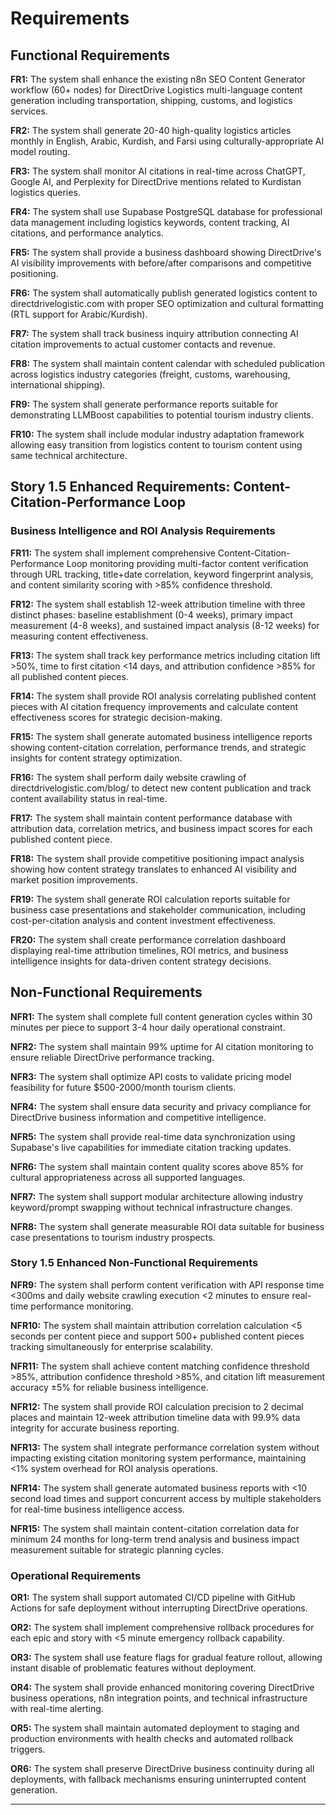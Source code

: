 # Requirements

## Functional Requirements

**FR1:** The system shall enhance the existing n8n SEO Content Generator workflow (60+ nodes) for DirectDrive Logistics multi-language content generation including transportation, shipping, customs, and logistics services.

**FR2:** The system shall generate 20-40 high-quality logistics articles monthly in English, Arabic, Kurdish, and Farsi using culturally-appropriate AI model routing.

**FR3:** The system shall monitor AI citations in real-time across ChatGPT, Google AI, and Perplexity for DirectDrive mentions related to Kurdistan logistics queries.

**FR4:** The system shall use Supabase PostgreSQL database for professional data management including logistics keywords, content tracking, AI citations, and performance analytics.

**FR5:** The system shall provide a business dashboard showing DirectDrive's AI visibility improvements with before/after comparisons and competitive positioning.

**FR6:** The system shall automatically publish generated logistics content to directdrivelogistic.com with proper SEO optimization and cultural formatting (RTL support for Arabic/Kurdish).

**FR7:** The system shall track business inquiry attribution connecting AI citation improvements to actual customer contacts and revenue.

**FR8:** The system shall maintain content calendar with scheduled publication across logistics industry categories (freight, customs, warehousing, international shipping).

**FR9:** The system shall generate performance reports suitable for demonstrating LLMBoost capabilities to potential tourism industry clients.

**FR10:** The system shall include modular industry adaptation framework allowing easy transition from logistics content to tourism content using same technical architecture.

## Story 1.5 Enhanced Requirements: Content-Citation-Performance Loop

### Business Intelligence and ROI Analysis Requirements

**FR11:** The system shall implement comprehensive Content-Citation-Performance Loop monitoring providing multi-factor content verification through URL tracking, title+date correlation, keyword fingerprint analysis, and content similarity scoring with >85% confidence threshold.

**FR12:** The system shall establish 12-week attribution timeline with three distinct phases: baseline establishment (0-4 weeks), primary impact measurement (4-8 weeks), and sustained impact analysis (8-12 weeks) for measuring content effectiveness.

**FR13:** The system shall track key performance metrics including citation lift >50%, time to first citation <14 days, and attribution confidence >85% for all published content pieces.

**FR14:** The system shall provide ROI analysis correlating published content pieces with AI citation frequency improvements and calculate content effectiveness scores for strategic decision-making.

**FR15:** The system shall generate automated business intelligence reports showing content-citation correlation, performance trends, and strategic insights for content strategy optimization.

**FR16:** The system shall perform daily website crawling of directdrivelogistic.com/blog/ to detect new content publication and track content availability status in real-time.

**FR17:** The system shall maintain content performance database with attribution data, correlation metrics, and business impact scores for each published content piece.

**FR18:** The system shall provide competitive positioning impact analysis showing how content strategy translates to enhanced AI visibility and market position improvements.

**FR19:** The system shall generate ROI calculation reports suitable for business case presentations and stakeholder communication, including cost-per-citation analysis and content investment effectiveness.

**FR20:** The system shall create performance correlation dashboard displaying real-time attribution timelines, ROI metrics, and business intelligence insights for data-driven content strategy decisions.

## Non-Functional Requirements

**NFR1:** The system shall complete full content generation cycles within 30 minutes per piece to support 3-4 hour daily operational constraint.

**NFR2:** The system shall maintain 99% uptime for AI citation monitoring to ensure reliable DirectDrive performance tracking.

**NFR3:** The system shall optimize API costs to validate pricing model feasibility for future $500-2000/month tourism clients.

**NFR4:** The system shall ensure data security and privacy compliance for DirectDrive business information and competitive intelligence.

**NFR5:** The system shall provide real-time data synchronization using Supabase's live capabilities for immediate citation tracking updates.

**NFR6:** The system shall maintain content quality scores above 85% for cultural appropriateness across all supported languages.

**NFR7:** The system shall support modular architecture allowing industry keyword/prompt swapping without technical infrastructure changes.

**NFR8:** The system shall generate measurable ROI data suitable for business case presentations to tourism industry prospects.

### Story 1.5 Enhanced Non-Functional Requirements

**NFR9:** The system shall perform content verification with API response time <300ms and daily website crawling execution <2 minutes to ensure real-time performance monitoring.

**NFR10:** The system shall maintain attribution correlation calculation <5 seconds per content piece and support 500+ published content pieces tracking simultaneously for enterprise scalability.

**NFR11:** The system shall achieve content matching confidence threshold >85%, attribution confidence threshold >85%, and citation lift measurement accuracy ±5% for reliable business intelligence.

**NFR12:** The system shall provide ROI calculation precision to 2 decimal places and maintain 12-week attribution timeline data with 99.9% data integrity for accurate business reporting.

**NFR13:** The system shall integrate performance correlation system without impacting existing citation monitoring system performance, maintaining <1% system overhead for ROI analysis operations.

**NFR14:** The system shall generate automated business reports with <10 second load times and support concurrent access by multiple stakeholders for real-time business intelligence access.

**NFR15:** The system shall maintain content-citation correlation data for minimum 24 months for long-term trend analysis and business impact measurement suitable for strategic planning cycles.

### Operational Requirements

**OR1:** The system shall support automated CI/CD pipeline with GitHub Actions for safe deployment without interrupting DirectDrive operations.

**OR2:** The system shall implement comprehensive rollback procedures for each epic and story with <5 minute emergency rollback capability.

**OR3:** The system shall use feature flags for gradual feature rollout, allowing instant disable of problematic features without deployment.

**OR4:** The system shall provide enhanced monitoring covering DirectDrive business operations, n8n integration points, and technical infrastructure with real-time alerting.

**OR5:** The system shall maintain automated deployment to staging and production environments with health checks and automated rollback triggers.

**OR6:** The system shall preserve DirectDrive business continuity during all deployments, with fallback mechanisms ensuring uninterrupted content generation.

---
